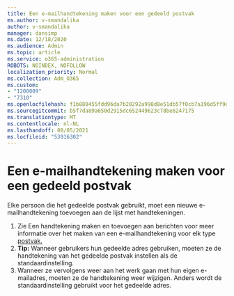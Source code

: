 ```yaml
---
title: Een e-mailhandtekening maken voor een gedeeld postvak
ms.author: v-smandalika
author: v-smandalika
manager: dansimp
ms.date: 12/18/2020
ms.audience: Admin
ms.topic: article
ms.service: o365-administration
ROBOTS: NOINDEX, NOFOLLOW
localization_priority: Normal
ms.collection: Adm_O365
ms.custom:
- "1200009"
- "7310"
ms.openlocfilehash: f1b880455fdd96da7b20292a998d8e51db57f0cb7a196d5ff9dcb5ad2e484e25
ms.sourcegitcommit: b5f7da89a650d2915dc652449623c78be6247175
ms.translationtype: MT
ms.contentlocale: nl-NL
ms.lasthandoff: 08/05/2021
ms.locfileid: "53916302"
---
```

# <a name="create-an-email-signature-for-a-shared-mailbox"></a>Een e-mailhandtekening maken voor een gedeeld postvak

Elke persoon die het gedeelde postvak gebruikt, moet een nieuwe e-mailhandtekening toevoegen aan de lijst met handtekeningen.

1. Zie Een handtekening maken en toevoegen aan berichten voor meer informatie over het maken van een e-mailhandtekening voor elk type [postvak.](https://support.office.com/article/8ee5d4f4-68fd-464a-a1c1-0e1c80bb27f2)
2. **Tip:** Wanneer gebruikers hun gedeelde adres gebruiken, moeten ze de handtekening van het gedeelde postvak instellen als de standaardinstelling.
3. Wanneer ze vervolgens weer aan het werk gaan met hun eigen e-mailadres, moeten ze de handtekening weer wijzigen. Anders wordt de standaardinstelling gebruikt voor het gedeelde adres.